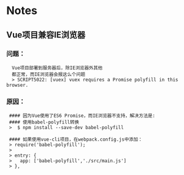 # Notes
## Vue项目兼容IE浏览器
###    问题：
      Vue项目部署到服务器后，除IE浏览器外其他
      都正常，而IE浏览器会报这么个问题 
      > SCRIPT5022: [vuex] vuex requires a Promise polyfill in this browser.
    
###   原因：

     #### 因为Vue使用了ES6 Promise，而IE浏览器不支持，解决方法是: 
     #### 使用babel-polyfill转换 
     >  $ npm install --save-dev babel-polyfill
     
     #### 如果使用vue-cli项目，在webpack.config.js中添加：
     > require('babel-polyfill');
     >
     > entry: {
     >   app: ['babel-polyfill','./src/main.js']
     > },
